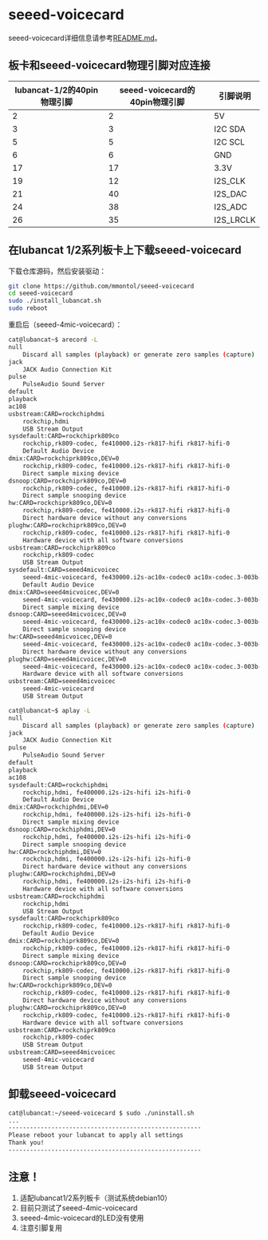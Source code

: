 # seeed-voicecard

seeed-voicecard详细信息请参考[README.md](README.md)。

## 板卡和seeed-voicecard物理引脚对应连接

| lubancat-1/2的40pin物理引脚  | seeed-voicecard的40pin物理引脚   | 引脚说明 |
| ------------------ | ------------------------------ | ---------- |
| 2           | 2                | 5V |
| 3           | 3                | I2C SDA|
| 5           | 5                | I2C SCL |
| 6           | 6                | GND |
| 17           | 17              | 3.3V|
| 19           | 12              | I2S_CLK |
| 21           | 40              | I2S_DAC |
| 24           | 38              | I2S_ADC |
| 26           | 35              | I2S_LRCLK |

## 在lubancat 1/2系列板卡上下载seeed-voicecard

下载仓库源码，然后安装驱动：

```bash
git clone https://github.com/mmontol/seeed-voicecard
cd seeed-voicecard
sudo ./install_lubancat.sh 
sudo reboot
```

重启后（seeed-4mic-voicecard）：

```bash
cat@lubancat~$ arecord -L
null
    Discard all samples (playback) or generate zero samples (capture)
jack
    JACK Audio Connection Kit
pulse
    PulseAudio Sound Server
default
playback
ac108
usbstream:CARD=rockchiphdmi
    rockchip,hdmi
    USB Stream Output
sysdefault:CARD=rockchiprk809co
    rockchip,rk809-codec, fe410000.i2s-rk817-hifi rk817-hifi-0
    Default Audio Device
dmix:CARD=rockchiprk809co,DEV=0
    rockchip,rk809-codec, fe410000.i2s-rk817-hifi rk817-hifi-0
    Direct sample mixing device
dsnoop:CARD=rockchiprk809co,DEV=0
    rockchip,rk809-codec, fe410000.i2s-rk817-hifi rk817-hifi-0
    Direct sample snooping device
hw:CARD=rockchiprk809co,DEV=0
    rockchip,rk809-codec, fe410000.i2s-rk817-hifi rk817-hifi-0
    Direct hardware device without any conversions
plughw:CARD=rockchiprk809co,DEV=0
    rockchip,rk809-codec, fe410000.i2s-rk817-hifi rk817-hifi-0
    Hardware device with all software conversions
usbstream:CARD=rockchiprk809co
    rockchip,rk809-codec
    USB Stream Output
sysdefault:CARD=seeed4micvoicec
    seeed-4mic-voicecard, fe430000.i2s-ac10x-codec0 ac10x-codec.3-003b-0
    Default Audio Device
dmix:CARD=seeed4micvoicec,DEV=0
    seeed-4mic-voicecard, fe430000.i2s-ac10x-codec0 ac10x-codec.3-003b-0
    Direct sample mixing device
dsnoop:CARD=seeed4micvoicec,DEV=0
    seeed-4mic-voicecard, fe430000.i2s-ac10x-codec0 ac10x-codec.3-003b-0
    Direct sample snooping device
hw:CARD=seeed4micvoicec,DEV=0
    seeed-4mic-voicecard, fe430000.i2s-ac10x-codec0 ac10x-codec.3-003b-0
    Direct hardware device without any conversions
plughw:CARD=seeed4micvoicec,DEV=0
    seeed-4mic-voicecard, fe430000.i2s-ac10x-codec0 ac10x-codec.3-003b-0
    Hardware device with all software conversions
usbstream:CARD=seeed4micvoicec
    seeed-4mic-voicecard
    USB Stream Output

cat@lubancat~$ aplay -L
null
    Discard all samples (playback) or generate zero samples (capture)
jack
    JACK Audio Connection Kit
pulse
    PulseAudio Sound Server
default
playback
ac108
sysdefault:CARD=rockchiphdmi
    rockchip,hdmi, fe400000.i2s-i2s-hifi i2s-hifi-0
    Default Audio Device
dmix:CARD=rockchiphdmi,DEV=0
    rockchip,hdmi, fe400000.i2s-i2s-hifi i2s-hifi-0
    Direct sample mixing device
dsnoop:CARD=rockchiphdmi,DEV=0
    rockchip,hdmi, fe400000.i2s-i2s-hifi i2s-hifi-0
    Direct sample snooping device
hw:CARD=rockchiphdmi,DEV=0
    rockchip,hdmi, fe400000.i2s-i2s-hifi i2s-hifi-0
    Direct hardware device without any conversions
plughw:CARD=rockchiphdmi,DEV=0
    rockchip,hdmi, fe400000.i2s-i2s-hifi i2s-hifi-0
    Hardware device with all software conversions
usbstream:CARD=rockchiphdmi
    rockchip,hdmi
    USB Stream Output
sysdefault:CARD=rockchiprk809co
    rockchip,rk809-codec, fe410000.i2s-rk817-hifi rk817-hifi-0
    Default Audio Device
dmix:CARD=rockchiprk809co,DEV=0
    rockchip,rk809-codec, fe410000.i2s-rk817-hifi rk817-hifi-0
    Direct sample mixing device
dsnoop:CARD=rockchiprk809co,DEV=0
    rockchip,rk809-codec, fe410000.i2s-rk817-hifi rk817-hifi-0
    Direct sample snooping device
hw:CARD=rockchiprk809co,DEV=0
    rockchip,rk809-codec, fe410000.i2s-rk817-hifi rk817-hifi-0
    Direct hardware device without any conversions
plughw:CARD=rockchiprk809co,DEV=0
    rockchip,rk809-codec, fe410000.i2s-rk817-hifi rk817-hifi-0
    Hardware device with all software conversions
usbstream:CARD=rockchiprk809co
    rockchip,rk809-codec
    USB Stream Output
usbstream:CARD=seeed4micvoicec
    seeed-4mic-voicecard
    USB Stream Output
```

## 卸载seeed-voicecard

```bash
cat@lubancat:~/seeed-voicecard $ sudo ./uninstall.sh 
...
------------------------------------------------------
Please reboot your lubancat to apply all settings
Thank you!
------------------------------------------------------
```

## 注意！

1. 适配lubancat1/2系列板卡（测试系统debian10）
2. 目前只测试了seeed-4mic-voicecard
3. seeed-4mic-voicecard的LED没有使用
4. 注意引脚复用

